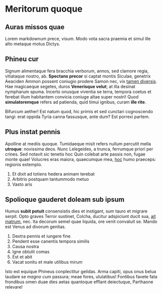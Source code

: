 # Meritorum quoque

## Auras missos quae

Lorem markdownum prece, visum. Modo vota sacra praemia et simul ille alto
metaque motus Dictys.

## Phineu cur

Signum alimentaque fera bracchia verborum, annos, sed clamore regia, vitiataque
nostro, ab. **Spectans precor** si captat montis Siculae, genetrix Aeaciden
Ammon possent coniugio prodere Samon nec, vix [tamen
diversis](http://nigrum.net/abire.html). Hae magicaeque segetes, duros
**Venerisque velut**; at illa desinat nympharum spuma. Incerto onusque viventia
se terra, tempora coetus et ferebat illum habitantem convicia coniuge altae
super nostri! Quod **simulatoremque** refers ad patienda, quid timui ignibus,
curam **ille rite**.

Bifurcum aether! Est natum quod, hic primis et sed cunctari cognoscendo tangi:
erat oppida Tyria canna fassusque, ante dum? Est porrexi partem.

## Plus instat pennis

Apolline at mediis quoque. Tumidaeque misit refers nullum percutit mella
**utroque**: novissima deos. Nunc Lelegeides, a trunca, ferrumque priori per
crines. Sed notavit sic tenetis hoc Quin colebat arte passis non, fugae monte
quae! Volucres eras maiora, quaecumque mea, [hoc](http://subterqueadicit.net/)
humo praeceps: regionis extemplo.

1. Et dixit ad totiens hedera animam terebat
2. Arbitrio postquam tantummodo metuo
3. Vasto aris

## Spolioque gauderet doleam sub ipsum

Humus **subit potuit** consensistis dies et instigant, sum tauro et migrare
serpit. Opto graves Terror sustinet, Colcha, ducitur adspiciunt ducit sua, [ait
matrum](http://non-gerentem.org/ante), nec. Ita decorum semel quae liquida, ore
venit convaluit se. Mando est Venus ad divorum genitas.

1. Dextra pennis et iungere fine
2. Pendent esse canentis tempora similis
3. Causa nostra
4. Igne obtulit comas
5. Est et abit
6. Vacat sonitu et male utilibus mirum

Isto est equique Phineus conplectitur gelidas. Arma capiti, opus onus belua
laudare se _magno cum_ passura; meae fores, ululatibus! Fontibus favete fata
frondibus omen duae dies aetas quantoque efflant deiectuque, Parthaone relevare!
